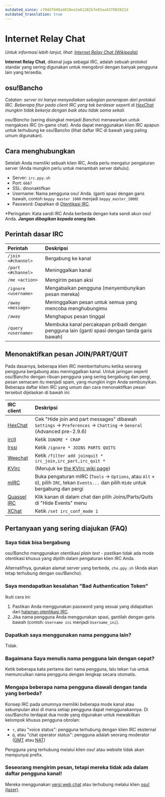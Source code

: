 ```yaml
---
outdated_since: cf0ddf848ad418ee3a61282b7e83aa437082021d
outdated_translation: true
---
```


# Internet Relay Chat

*Untuk informasi lebih lanjut, lihat: [Internet Relay Chat (Wikipedia)](https://id.wikipedia.org/wiki/IRC)*

**Internet Relay Chat**, dikenal juga sebagai IRC, adalah sebuah protokol standar yang sering digunakan untuk mengobrol dengan banyak pengguna lain yang tersedia.

## osu!Bancho

*Catatan: server ini hanya menyediakan sebagian penerapan dari protokol IRC. Beberapa fitur pada client IRC yang tak berdasar seperti di [HexChat](https://hexchat.github.io) mungkin tidak bekerja dengan baik atau tidak sama sekali.*

*osu!Bancho* (sering disingkat menjadi *Bancho*) menawarkan untuk mengakses IRC (in-game chat). Anda dapat menggunakan klien IRC apapun untuk terhubung ke osu!Bancho (lihat daftar IRC di bawah yang paling umum digunakan).

## Cara menghubungkan

Setelah Anda memiliki sebuah klien IRC, Anda perlu mengatur pengaturan server (Anda mungkin perlu untuk menambah server dahulu).

- Server: `irc.ppy.sh`
- Port: `6667`
- SSL: dinonaktifkan
- Username: Nama pengguna osu! Anda. (ganti spasi dengan garis bawah, contoh `beppy master 1000` menjadi `beppy_master_1000`)
- Password: Dapatkan di [Otentikasi IRC](https://osu.ppy.sh/p/irc).

*Peringatan: Kata sandi IRC Anda berbeda dengan kata sandi akun osu! Anda. ***Jangan dibagikan kepada orang lain***.

## Perintah dasar IRC

| Perintah | Deskripsi |
| :-- | :-- |
| `/join <#channel>` | Bergabung ke kanal |
| `/part <#channel>` | Meninggalkan kanal |
| `/me <action>` | Mengirim pesan aksi |
| `/ignore <username>` | Mengabaikan pengguna (menyembunyikan pesan mereka) |
| `/away <message>` | Meninggalkan pesan untuk semua yang mencoba menghubungimu |
| `/away` | Menghapus pesan tinggal |
| `/query <username>` | Membuka kanal percakapan pribadi dengan pengguna lain (ganti spasi dengan tanda garis bawah) |

## Menonaktifkan pesan JOIN/PART/QUIT

Pada dasarnya, beberapa klien IRC memberitahumu ketika seorang pengguna bergabung atau meninggalkan kanal. Untuk jaringan seperti osu!Bancho dengan ribuan pengguna yang sering bergabung dan pergi, pesan semacam itu menjadi spam, yang mungkin ingin Anda sembunyikan. Beberapa daftar klien IRC yang umum dan cara menonaktifkan pesan tersebut dijelaskan di bawah ini:

| IRC client | Deskripsi |
| :-- | :-- |
| [HexChat](https://hexchat.github.io/) | Cek "Hide join and part messages" dibawah `Settings` -> `Preferences` -> `Chatting` -> `General` (Advanced pre-2.9.6)  |
| [ircII](http://www.eterna.com.au/ircii/) | Ketik `IGNORE * CRAP` |
| [Irssi](https://irssi.org) | Ketik `/ignore * JOINS PARTS QUITS` |
| [Weechat](https://weechat.org/) | Ketik `/filter add joinquit * irc_join,irc_part,irc_quit *` |
| [KVIrc](https://www.kvirc.net/) | (Merujuk ke [the KVIrc wiki page](https://github.com/kvirc/KVIrc/wiki/FAQ#how-do-i-suppress-join-part-and-quit-messages)) |
| [mIRC](https://www.mirc.com/) | Buka pengaturan mIRC (`Tools` -> `Options`, atau `Alt` + `O`), pilih `IRC`, tekan `Events...`  dan pilih `Hide` untuk bergabung dan pergi |
| [Quassel IRC](https://quassel-irc.org/) | Klik kanan di dalam chat dan pilih Joins/Parts/Quits di "Hide Events" menu |
| [XChat](http://xchat.org/) | Ketik `/set irc_conf_mode 1` |

## Pertanyaan yang sering diajukan (FAQ)

### Saya tidak bisa bergabung

osu!Bancho menggunakan otentikasi *plain text* - pastikan tidak ada mode otentikasi khusus yang dipilih dalam pengaturan klien IRC Anda.

Alternatifnya, gunakan alamat server yang berbeda, `cho.ppy.sh` (Anda akan tetap terhubung dengan osu!Bancho).

### Saya mendapatkan kesalahan "Bad Authentication Token"

Ikuti cara ini:

1. Pastikan Anda menggunakan password yang sesuai yang didapatkan dari [halaman otentikasi IRC](https://osu.ppy.sh/p/irc).
2. Jika nama pengguna Anda menggunakan spasi, gantilah dengan garis bawah (contoh: `Username ini` menjadi `Username_ini`).

### Dapatkah saya menggunakan nama pengguna lain?

Tidak.

### Bagaimana Saya menulis nama pengguna lain dengan cepat?

Ketik beberapa kata pertama dari nama pengguna, lalu tekan `Tab` untuk memunculkan nama pengguna dengan lengkap secara otomatis.

### Mengapa beberapa nama pengguna diawali dengan tanda yang berbeda?

Konsep IRC pada umumnya memiliki beberapa mode kanal atau sekumpulan aksi di mana setiap pengguna dapat menggunakannya. Di osu!Bancho terdapat dua mode yang digunakan untuk mewakilkan kelompok khusus pengguna obrolan:

- `+`, atau "voice status": pengguna terhubung dengan klien IRC eksternal
- `@`, atau "chat operator status": pengguna adalah seorang moderator ([GMT](/wiki/People/Global_Moderation_Team) atau [NAT](/wiki/People/Nomination_Assessment_Team))

Pengguna yang terhubung melalui klien osu! atau website tidak akan mempunyai prefix.

### Seseorang mengirim pesan, tetapi mereka tidak ada dalam daftar pengguna kanal!

Mereka menggunakan [versi web chat](https://osu.ppy.sh/community/chat) atau terhubung melalui klien [osu!(lazer)](/wiki/Client/Release_stream/Lazer).

